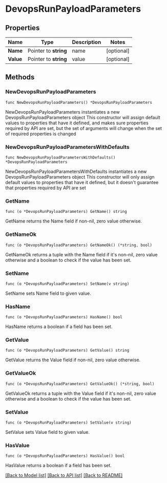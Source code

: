 # DevopsRunPayloadParameters

## Properties

Name | Type | Description | Notes
------------ | ------------- | ------------- | -------------
**Name** | Pointer to **string** | name | [optional] 
**Value** | Pointer to **string** | value | [optional] 

## Methods

### NewDevopsRunPayloadParameters

`func NewDevopsRunPayloadParameters() *DevopsRunPayloadParameters`

NewDevopsRunPayloadParameters instantiates a new DevopsRunPayloadParameters object
This constructor will assign default values to properties that have it defined,
and makes sure properties required by API are set, but the set of arguments
will change when the set of required properties is changed

### NewDevopsRunPayloadParametersWithDefaults

`func NewDevopsRunPayloadParametersWithDefaults() *DevopsRunPayloadParameters`

NewDevopsRunPayloadParametersWithDefaults instantiates a new DevopsRunPayloadParameters object
This constructor will only assign default values to properties that have it defined,
but it doesn't guarantee that properties required by API are set

### GetName

`func (o *DevopsRunPayloadParameters) GetName() string`

GetName returns the Name field if non-nil, zero value otherwise.

### GetNameOk

`func (o *DevopsRunPayloadParameters) GetNameOk() (*string, bool)`

GetNameOk returns a tuple with the Name field if it's non-nil, zero value otherwise
and a boolean to check if the value has been set.

### SetName

`func (o *DevopsRunPayloadParameters) SetName(v string)`

SetName sets Name field to given value.

### HasName

`func (o *DevopsRunPayloadParameters) HasName() bool`

HasName returns a boolean if a field has been set.

### GetValue

`func (o *DevopsRunPayloadParameters) GetValue() string`

GetValue returns the Value field if non-nil, zero value otherwise.

### GetValueOk

`func (o *DevopsRunPayloadParameters) GetValueOk() (*string, bool)`

GetValueOk returns a tuple with the Value field if it's non-nil, zero value otherwise
and a boolean to check if the value has been set.

### SetValue

`func (o *DevopsRunPayloadParameters) SetValue(v string)`

SetValue sets Value field to given value.

### HasValue

`func (o *DevopsRunPayloadParameters) HasValue() bool`

HasValue returns a boolean if a field has been set.


[[Back to Model list]](../README.md#documentation-for-models) [[Back to API list]](../README.md#documentation-for-api-endpoints) [[Back to README]](../README.md)


